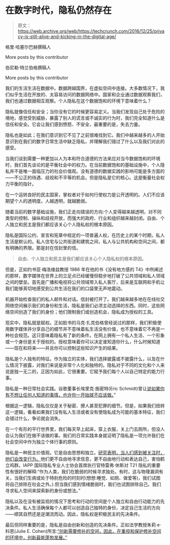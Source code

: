 # 在数字时代，隐私仍然存在 

> 原文：<https://web.archive.org/web/https://techcrunch.com/2016/12/25/privacy-is-still-alive-and-kicking-in-the-digital-age/>

格里·哈塞尔巴赫撰稿人

More posts by this contributor

伯尼勒·特兰伯格撰稿人

More posts by this contributor

我们的生活生活在数据中。数据跨越国界，在虚拟空间中连接。大多数情况下，我们似乎生活在开放的、太容易访问的数据网络中。国家和企业通过数据观察我们，我们也通过数据相互观察。个人隐私在这个数据饱和的环境下意味着什么？

隐私就像信任和安全；当你没有它的时候更容易定义。当我们发现自己处于危险的境地，感觉受到威胁，暴露了别人的谎言或不诚实的行为时，我们完全知道什么是信任和安全。它会让我们感到愤怒、不安全，最重要的是，失去力量。

隐私也是如此；在我们意识到它不见了之前很难找到它。我们中越来越多的人开始意识到在我们的数字日常生活中缺乏隐私，并理解我们错过了什么以及我们对此的感受。

当我们谈到需要一种更加以人为本和符合道德的方法来应对当今数据饱和的环境时，我们首先谈论的是平衡社会中的权力。在当前数据饱和的基础设施中，个人隐私并不是唯一面临压力的社会价值观。没有道德的数据实践的影响可能是多方面的——不公正的待遇、歧视和不平等的机会。但是隐私是它的核心。这是衡量社会权力平衡的指针。

在一个运转良好的民主国家，掌权者对于如何行使权力是公开透明的。人们不应该期望个人的透明度。人越透明，就越脆弱。

随着当前的数字基础设施，我们正走向错误的方向:个人变得越来越透明，对不同类型的控制、操纵和歧视开放，而强大的政府、行业和组织越来越封闭。自由、个人独立和民主是我们都应该关心个人隐私权的根本原因。

隐私是国际公约、宣言和宪章中规定的一项普遍人权，在历史上的某个时期，私人生活是默认的。私人住宅与公共街道和建筑之间，私人与公共机构和空间之间，都有明确的界限。那是封在信封里的信。

> 自由、个人独立和民主是我们都应该关心个人隐私权的根本原因。

但是，正如约书亚·梅洛维兹教授 1986 年在他的书《没有地方感的 T4》中所阐述的那样，数字媒体在世界上的立足点已经缓慢但稳步地打破了公共领域和私人领域之间的壁垒。首先是广播和电视将公共领域带入私人客厅，后来是互联网和手机让我们能够真切地感受到公共生活在我们的口袋里无声地震动。

机器开始检查我们的私人邮件和对话。信封被打开了。我们越来越多地在在线社交网络空间展示我们的身份和生活，隐私是我们必须主动选择的东西。同时，这些网络空间创造了我们的身份；他们限制我们或创造机会，隐私成为授权的工具。

现实中，隐私就是赋权。正如脸书的马克·扎克伯格曾经说过的那样，我们积极使用数字媒体并分享自己的细节并不意味着私生活没有价值，也不意味着它不再是一种社会规范。这只意味着隐私有了新的条件。在网上拥有一个私人生活、一个形象或一个身份是关于授权的。授权意味着你可以决定谁知道你什么，什么时候知道——现在和将来——并且你可以控制这些知识产生的结果。

隐私是个人独有的特征。作为独立的实体，我们选择披露或不披露什么，以及在什么情况下披露，对我们来说是非常个人化和独特的。隐私对于不同的文化和个人来说是独一无二的，正因为如此，它很重要。它赋予我们每个人以自己特定的能力行事。

隐私是一种日常社会实践。谷歌董事长埃里克·施密特(Eric Schmidt)曾让[说](https://web.archive.org/web/20221209140439/https://www.youtube.com/watch?v=A6e7wfDHzew)[如果你有不想让任何人知道的事情，也许你一开始就不应该做。](https://web.archive.org/web/20221209140439/https://www.eff.org/deeplinks/2009/12/google-ceo-eric-schmidt-dismisses-privacy)”

根据这一逻辑，隐私仅仅是关于秘密、撩人甚至犯罪的细节。但是，如果我们扭转这一逻辑，看看如果我们没有私人生活或者没有使隐私成为可能的基本特征，我们会错过什么，争论就会消失。

在一个有形的平行世界里，我们每天早上起床，穿上衣服，关上门去厕所，但没人会认为我们在做不该做的事。我们的日常实践本身就证明了隐私是一项允许我们在社会空间中作为独立个体行事的原则。

隐私是一种民主价值观。它是自由思想和独立。[研究表明，当人们感到被关注时，他们会改变行为。](https://web.archive.org/web/20221209140439/http://jmq.sagepub.com/content/early/2016/02/25/1077699016630255)他们更不自由地寻求信息，更不自由地行动和表达自己，害怕鹤立鸡群。IAPP 国际隐私专业人士协会首席执行官特雷弗·休斯对 T21 隐私的重要性有很好的解释:“作为人类，我们在脆弱的时候寻求独处。有时，这与物理漏洞有关。当我们生病或处于特别危险的时刻时(想想:睡觉、如厕、做爱等)，我们试图将自己排除在社会之外。).但当我们感到情绪脆弱时，我们也试图排除自己。我们寻求私人空间来探索新的身份或想法。”

隐私以及在没有被监视的情况下思考和行动的空间是个人独立和自由行动能力的先决条件。私人生活确保每个人都可以创造自己独特的身份，决定自己生活的方向——顺其自然还是逆潮流而动。因此，隐私权是积极民主的先决条件。

最后但同样重要的是，隐私是自由创新和创造的先决条件。正如法学教授朱莉·e·科恩(Julie E. Cohen)所言:[“创新需要修补的空间，因此，在重视和保护修补空间的环境中，创新最能蓬勃发展。”](https://web.archive.org/web/20221209140439/http://www.harvardlawreview.org/wp-content/uploads/pdfs/vol126_cohen.pdf)